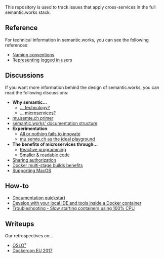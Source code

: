 This repository is used to track issues that apply cross-services in the full semantic.works stack.

## Reference
For technical information in semantic.works, you can see the following references:
- [Naming conventions](docs/references/naming-conventions.md)
- [Representing logged in users](docs/references/representing-logged-in-users.md)

## Discussions
If you want more information behind the design of semantic.works, you can read the following discussions:
- **Why semantic...**
    - [... technology?](docs/discussions/why-semantic-tech.md)
    - [... microservices?](docs/discussions/why-semantic-microservices.md)
- [mu.semte.ch primer](docs/discussions/mu-semtech-primer.md)
- [semantic.works' documentation structure](docs/discussions/documentation-structure.md)
- **Experimentation**
    - [All or nothing fails to innovate](docs/discussions/experimentation.md#all-or-nothing-fails-to-innovate)
    - [mu.semte.ch as the ideal playground](docs/discussions/experimentation.md#musemtech-as-the-ideal-playground)
- **The benefits of microservices through...**
    - [Reactive programming](docs/discussions/reactive-programming.md)
    - [Smaller & readable code](docs/discussions/smaller-readable-code.md)
- [Sharing authorization](docs/discussions/sharing-authorization.md)
- [Docker multi-stage builds benefits](docs/discussions/docker-multi-stage-builds.md)
- [Supporting MacOS](docs/discussions/supporting-mac-os.md)

## How-to
- [Documentation quickstart](docs/how-tos/documentation-quickstart.md)
- [Develop with your local IDE and tools inside a Docker container](docs/how-tos/developing-inside-containers.md)
- [Troubleshooting - Slow starting containers using 100% CPU](docs/how-tos/troubleshooting---slow-starting-containers.md)

## Writeups
Our retrospectives on...
- [OSLO²](writeups/oslo2.md)
- [Dockercon EU 2017](writeups/dockercon-eu-2017.md)
